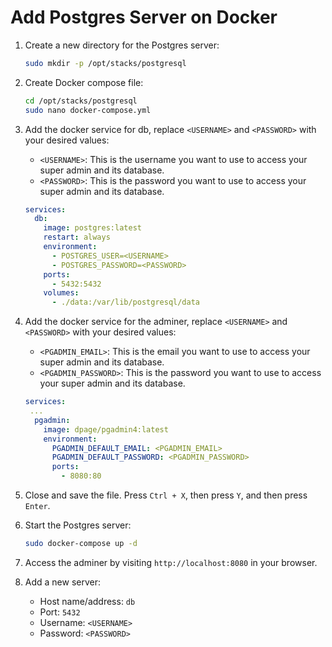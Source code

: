# Add Postgres Server on Docker

1. Create a new directory for the Postgres server:

   ```bash
   sudo mkdir -p /opt/stacks/postgresql
   ```

1. Create Docker compose file:

   ```bash
   cd /opt/stacks/postgresql
   sudo nano docker-compose.yml
   ```

1. Add the docker service for db, replace `<USERNAME>` and `<PASSWORD>` with
   your desired values:

   - `<USERNAME>`: This is the username you want to use to access your super
     admin and its database.
   - `<PASSWORD>`: This is the password you want to use to access your super
     admin and its database.

   ```yaml
   services:
     db:
       image: postgres:latest
       restart: always
       environment:
         - POSTGRES_USER=<USERNAME>
         - POSTGRES_PASSWORD=<PASSWORD>
       ports:
         - 5432:5432
       volumes:
         - ./data:/var/lib/postgresql/data
   ```

1. Add the docker service for the adminer, replace `<USERNAME>` and `<PASSWORD>`
   with your desired values:

   - `<PGADMIN_EMAIL>`: This is the email you want to use to access your super
     admin and its database.
   - `<PGADMIN_PASSWORD>`: This is the password you want to use to access your
     super admin and its database.

   ```yaml
   services:
    ...
     pgadmin:
       image: dpage/pgadmin4:latest
       environment:
         PGADMIN_DEFAULT_EMAIL: <PGADMIN_EMAIL>
         PGADMIN_DEFAULT_PASSWORD: <PGADMIN_PASSWORD>
         ports:
           - 8080:80
   ```

1. Close and save the file. Press `Ctrl + X`, then press `Y`, and then press
   `Enter`.
1. Start the Postgres server:

   ```bash
   sudo docker-compose up -d
   ```

1. Access the adminer by visiting `http://localhost:8080` in your browser.
1. Add a new server:

   - Host name/address: `db`
   - Port: `5432`
   - Username: `<USERNAME>`
   - Password: `<PASSWORD>`
